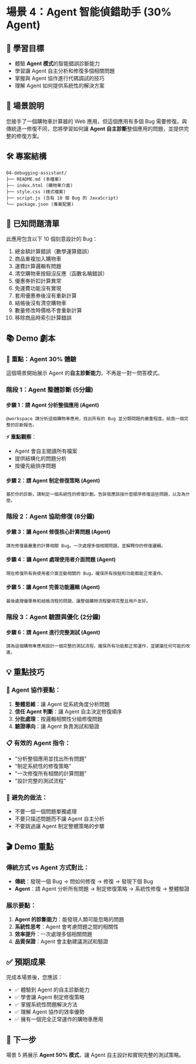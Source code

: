 # 場景 4：Agent 智能偵錯助手 (30% Agent)

## 🎯 學習目標
- 體驗 **Agent 模式**的智能錯誤診斷能力
- 學習讓 Agent 自主分析和修復多個相關問題
- 掌握與 Agent 協作進行代碼調試的技巧
- 理解 Agent 如何提供系統性的解決方案

## 📝 場景說明
您接手了一個購物車計算器的 Web 應用，但這個應用有多個 Bug 需要修復。與傳統逐一修復不同，您將學習如何讓 **Agent 自主診斷**整個應用的問題，並提供完整的修復方案。

## 🛠️ 專案結構
```
04-debugging-assistant/
├── README.md (本檔案)
├── index.html (購物車介面)
├── style.css (樣式檔案) 
├── script.js (含有 10 個 Bug 的 JavaScript)
└── package.json (專案配置)
```

## 🐛 已知問題清單
此應用包含以下 10 個刻意設計的 Bug：
1. 總金額計算錯誤（數學運算錯誤）
2. 商品重複加入購物車
3. 運費計算邏輯有問題
4. 清空購物車按鈕沒反應（函數名稱錯誤）
5. 優惠券折扣計算異常
6. 免運費功能沒有實現
7. 套用優惠券後沒有重新計算
8. 結帳後沒有清空購物車
9. 數量修改時價格不會重新計算
10. 移除商品時索引計算錯誤

## 📚 Demo 劇本

### 🌟 **重點：Agent 30% 體驗**
這個場景開始展示 Agent 的**自主診斷能力**，不再是一對一問答模式。

### 階段 1：Agent 整體診斷 (5分鐘)

#### 步驟 1：請 Agent 分析整個應用 (Agent)
```
@workspace 請分析這個購物車應用，找出所有的 Bug 並分類問題的嚴重程度。給我一個完整的診斷報告。
```

**⚡ 重點觀察**：
- Agent 會自主閱讀所有檔案
- 提供結構化的問題分析
- 按優先級排序問題

#### 步驟 2：請 Agent 制定修復策略 (Agent)
```
基於你的診斷，請制定一個系統性的修復計劃。告訴我應該按什麼順序修復這些問題，以及為什麼。
```

### 階段 2：Agent 協助修復 (8分鐘)

#### 步驟 3：讓 Agent 修復核心計算問題 (Agent)
```
請先修復最嚴重的計算相關 Bug。一次處理多個相關問題，並解釋你的修復邏輯。
```

#### 步驟 4：讓 Agent 處理使用者介面問題 (Agent)
```
現在修復所有與使用者介面互動相關的 Bug，確保所有按鈕和功能都能正常運作。
```

#### 步驟 5：讓 Agent 完善功能邏輯 (Agent)
```
最後處理優惠券和結帳流程的問題，讓整個購物流程變得完整且用戶友好。
```

### 階段 3：Agent 驗證與優化 (2分鐘)

#### 步驟 6：請 Agent 進行完整測試 (Agent)
```
請為這個購物車應用設計一個完整的測試流程，確保所有功能都正常運作，並建議任何可能的改進。
```

## 💡 重點技巧

### 🤖 Agent 協作要點：
1. **整體思維**：讓 Agent 從系統角度分析問題
2. **信任 Agent 判斷**：讓 Agent 自主決定修復順序
3. **分批處理**：按邏輯相關性分組修復問題
4. **驗證導向**：讓 Agent 負責測試和驗證

### 📋 有效的 Agent 指令：
- "分析整個應用並找出所有問題"
- "制定系統性的修復策略"
- "一次修復所有相關的計算問題"
- "設計完整的測試流程"

### 🚫 避免的做法：
- 不要一個一個問題單獨處理
- 不要只描述問題而不讓 Agent 自主分析
- 不要跳過讓 Agent 制定整體策略的步驟

## 🎬 Demo 重點

### 傳統方式 vs Agent 方式對比：
- **傳統**：發現一個 Bug → 問如何修復 → 修復 → 發現下個 Bug
- **Agent**：請 Agent 分析所有問題 → 制定修復策略 → 系統性修復 → 整體驗證

### 展示要點：
1. **Agent 的診斷能力**：能發現人類可能忽略的問題
2. **系統性思考**：Agent 會考慮問題之間的相關性
3. **效率提升**：一次處理多個相關問題
4. **品質保證**：Agent 會主動建議測試和驗證

## ✅ 預期成果
完成本場景後，您應該：
- ✅ 體驗到 Agent 的自主診斷能力
- ✅ 學會讓 Agent 制定修復策略
- ✅ 掌握系統性問題解決方法
- ✅ 理解 Agent 協作的效率優勢
- ✅ 擁有一個完全正常運作的購物車應用

## 🔄 下一步
場景 5 將展示 **Agent 50% 模式**，讓 Agent 自主設計和實現完整的測試策略。